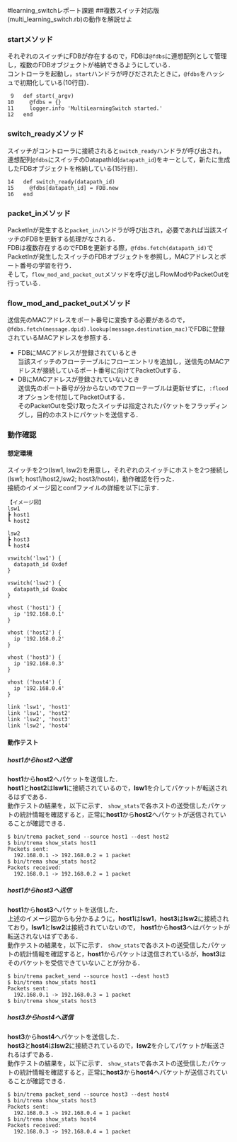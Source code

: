 #learning_switchレポート課題
##複数スイッチ対応版(multi_learning_switch.rb)の動作を解説せよ
### startメソッド
それぞれのスイッチにFDBが存在するので，FDBは`@fdbs`に連想配列として管理し，複数のFDBオブジェクトが格納できるようにしている．  
コントローラを起動し，`start`ハンドラが呼びだされたときに，`@fdbs`をハッシュで初期化している(10行目)．

```
 9   def start(_argv)
10     @fdbs = {}
11     logger.info 'MultiLearningSwitch started.'
12   end
```

### switch_readyメソッド
スイッチがコントローラに接続されると`switch_ready`ハンドラが呼び出され，
連想配列`@fdbs`にスイッチのDatapathId(`datapath_id`)をキーとして，新たに生成したFDBオブジェクトを格納している(15行目)．

```
14   def switch_ready(datapath_id)
15     @fdbs[datapath_id] = FDB.new
16   end
```

### packet_inメソッド
PacketInが発生すると`packet_in`ハンドラが呼び出され，必要であれば当該スイッチのFDBを更新する処理がなされる．  
FDBは複数存在するのでFDBを更新する際，`@fdbs.fetch(datapath_id)`でPacketInが発生したスイッチのFDBオブジェクトを参照し，MACアドレスとポート番号の学習を行う．  
そして，`flow_mod_and_packet_out`メソッドを呼び出しFlowModやPacketOutを行っている．

### flow_mod_and_packet_outメソッド
送信先のMACアドレスをポート番号に変換する必要があるので，
`@fdbs.fetch(message.dpid).lookup(message.destination_mac)`でFDBに登録されているMACアドレスを参照する．  
* FDBにMACアドレスが登録されているとき  
当該スイッチのフローテーブルにフローエントリを追加し，送信先のMACアドレスが接続しているポート番号に向けてPacketOutする．  
* DBにMACアドレスが登録されていないとき  
送信先のポート番号が分からないのでフローテーブルは更新せずに，`:flood`オプションを付加してPacketOutする．  
そのPacketOutを受け取ったスイッチは指定されたパケットをフラッディングし，目的のホストにパケットを送信する．  


### 動作確認
#### 想定環境
スイッチを2つ(lsw1, lsw2)を用意し，それぞれのスイッチにホストを2つ接続し(lsw1; host1/host2,lsw2; host3/host4)，動作確認を行った．  
接続のイメージ図とconfファイルの詳細を以下に示す．

```
【イメージ図】
lsw1
┣ host1
┗ host2

lsw2
┣ host3
┗ host4
```
```
vswitch('lsw1') {
  datapath_id 0xdef
}

vswitch('lsw2') {
  datapath_id 0xabc
}

vhost ('host1') {
  ip '192.168.0.1'
}

vhost ('host2') {
  ip '192.168.0.2'
}

vhost ('host3') {
  ip '192.168.0.3'
}

vhost ('host4') {
  ip '192.168.0.4'
}

link 'lsw1', 'host1'
link 'lsw1', 'host2'
link 'lsw2', 'host3'
link 'lsw2', 'host4'
```

#### 動作テスト
##### host1からhost2へ送信
**host1**から**host2**へパケットを送信した．  
**host1**と**host2**は**lsw1**に接続されているので，**lsw1**を介してパケットが転送されるはずである．   
動作テストの結果を，以下に示す．
`show_stats`で各ホストの送受信したパケットの統計情報を確認すると，正常に**host1**から**host2**へパケットが送信されていることが確認できる．

```
$ bin/trema packet_send --source host1 --dest host2
$ bin/trema show_stats host1
Packets sent:
  192.168.0.1 -> 192.168.0.2 = 1 packet
$ bin/trema show_stats host2
Packets received:
  192.168.0.1 -> 192.168.0.2 = 1 packet
```

##### host1からhost3へ送信
**host1**から**host3**へパケットを送信した．  
上述のイメージ図からも分かるように，**host1**は**lsw1**，**host3**は**lsw2**に接続されており，**lsw1**と**lsw2**は接続されていないので，
**host1**から**host3**へはパケットが転送されないはずである．   
動作テストの結果を，以下に示す．
`show_stats`で各ホストの送受信したパケットの統計情報を確認すると，**host1**からパケットは送信されているが，**host3**はそのパケットを受信できていないことが分かる．

```
$ bin/trema packet_send --source host1 --dest host3
$ bin/trema show_stats host1
Packets sent:
  192.168.0.1 -> 192.168.0.3 = 1 packet
$ bin/trema show_stats host3
```

##### host3からhost4へ送信
**host3**から**host4**へパケットを送信した．  
**host3**と**host4**は**lsw2**に接続されているので，**lsw2**を介してパケットが転送されるはずである．   
動作テストの結果を，以下に示す．
`show_stats`で各ホストの送受信したパケットの統計情報を確認すると，正常に**host3**から**host4**へパケットが送信されていることが確認できる．

```
$ bin/trema packet_send --source host3 --dest host4
$ bin/trema show_stats host3
Packets sent:
  192.168.0.3 -> 192.168.0.4 = 1 packet
$ bin/trema show_stats host4
Packets received:
  192.168.0.3 -> 192.168.0.4 = 1 packet
```







